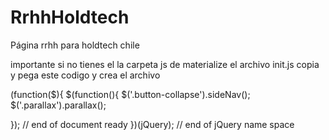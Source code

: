 # RrhhHoldtech
Página rrhh para holdtech chile

importante si no tienes el la carpeta js de materialize el archivo init.js copia y pega este codigo y crea el archivo


(function($){
  $(function(){
    $('.button-collapse').sideNav();
    $('.parallax').parallax();

  }); // end of document ready
})(jQuery); // end of jQuery name space

